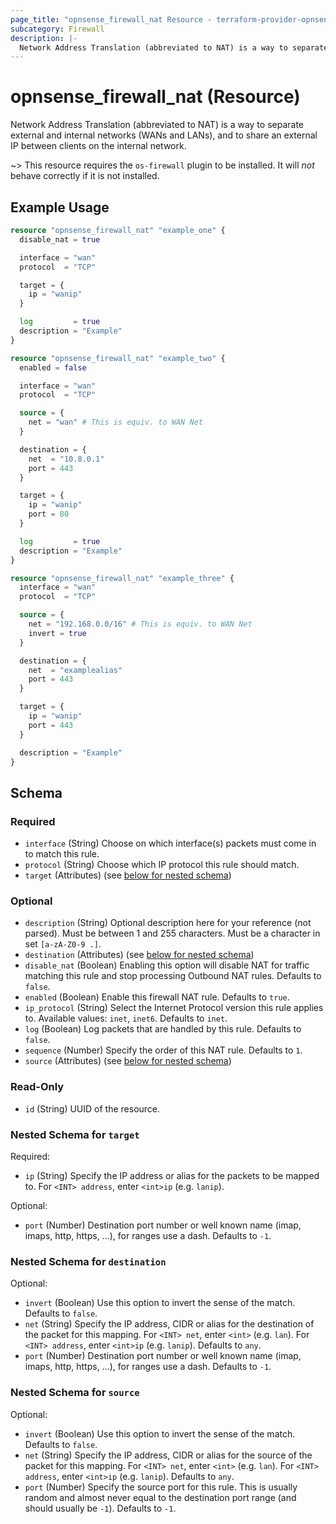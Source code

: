 ```yaml
---
page_title: "opnsense_firewall_nat Resource - terraform-provider-opnsense"
subcategory: Firewall
description: |-
  Network Address Translation (abbreviated to NAT) is a way to separate external and internal networks (WANs and LANs), and to share an external IP between clients on the internal network.
---
```


# opnsense_firewall_nat (Resource)

Network Address Translation (abbreviated to NAT) is a way to separate external and internal networks (WANs and LANs), and to share an external IP between clients on the internal network.

~> This resource requires the `os-firewall` plugin to be installed. It will *not* behave correctly if it is not installed.

## Example Usage

```terraform
resource "opnsense_firewall_nat" "example_one" {
  disable_nat = true

  interface = "wan"
  protocol  = "TCP"

  target = {
    ip = "wanip"
  }

  log         = true
  description = "Example"
}

resource "opnsense_firewall_nat" "example_two" {
  enabled = false

  interface = "wan"
  protocol  = "TCP"

  source = {
    net = "wan" # This is equiv. to WAN Net
  }

  destination = {
    net  = "10.8.0.1"
    port = 443
  }

  target = {
    ip = "wanip"
    port = 80
  }

  log         = true
  description = "Example"
}

resource "opnsense_firewall_nat" "example_three" {
  interface = "wan"
  protocol  = "TCP"

  source = {
    net = "192.168.0.0/16" # This is equiv. to WAN Net
    invert = true
  }

  destination = {
    net  = "examplealias"
    port = 443
  }

  target = {
    ip = "wanip"
    port = 443
  }

  description = "Example"
}
```

<!-- schema generated by tfplugindocs -->
## Schema

### Required

- `interface` (String) Choose on which interface(s) packets must come in to match this rule.
- `protocol` (String) Choose which IP protocol this rule should match.
- `target` (Attributes) (see [below for nested schema](#nestedatt--target))

### Optional

- `description` (String) Optional description here for your reference (not parsed). Must be between 1 and 255 characters. Must be a character in set `[a-zA-Z0-9 .]`.
- `destination` (Attributes) (see [below for nested schema](#nestedatt--destination))
- `disable_nat` (Boolean) Enabling this option will disable NAT for traffic matching this rule and stop processing Outbound NAT rules. Defaults to `false`.
- `enabled` (Boolean) Enable this firewall NAT rule. Defaults to `true`.
- `ip_protocol` (String) Select the Internet Protocol version this rule applies to. Available values: `inet`, `inet6`. Defaults to `inet`.
- `log` (Boolean) Log packets that are handled by this rule. Defaults to `false`.
- `sequence` (Number) Specify the order of this NAT rule. Defaults to `1`.
- `source` (Attributes) (see [below for nested schema](#nestedatt--source))

### Read-Only

- `id` (String) UUID of the resource.

<a id="nestedatt--target"></a>
### Nested Schema for `target`

Required:

- `ip` (String) Specify the IP address or alias for the packets to be mapped to. For `<INT> address`, enter `<int>ip` (e.g. `lanip`).

Optional:

- `port` (Number) Destination port number or well known name (imap, imaps, http, https, ...), for ranges use a dash. Defaults to `-1`.


<a id="nestedatt--destination"></a>
### Nested Schema for `destination`

Optional:

- `invert` (Boolean) Use this option to invert the sense of the match. Defaults to `false`.
- `net` (String) Specify the IP address, CIDR or alias for the destination of the packet for this mapping. For `<INT> net`, enter `<int>` (e.g. `lan`). For `<INT> address`, enter `<int>ip` (e.g. `lanip`). Defaults to `any`.
- `port` (Number) Destination port number or well known name (imap, imaps, http, https, ...), for ranges use a dash. Defaults to `-1`.


<a id="nestedatt--source"></a>
### Nested Schema for `source`

Optional:

- `invert` (Boolean) Use this option to invert the sense of the match. Defaults to `false`.
- `net` (String) Specify the IP address, CIDR or alias for the source of the packet for this mapping. For `<INT> net`, enter `<int>` (e.g. `lan`). For `<INT> address`, enter `<int>ip` (e.g. `lanip`). Defaults to `any`.
- `port` (Number) Specify the source port for this rule. This is usually random and almost never equal to the destination port range (and should usually be `-1`). Defaults to `-1`.

